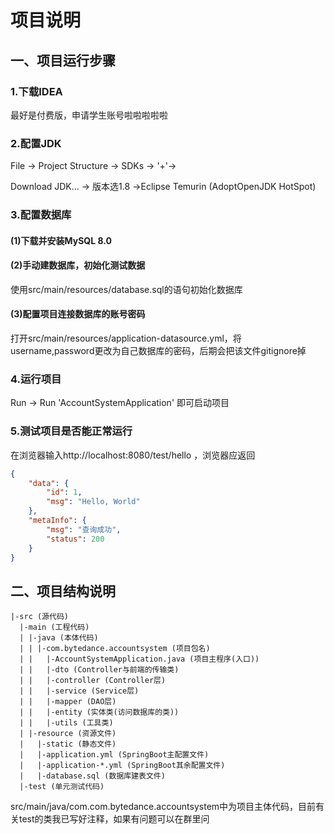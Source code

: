 # 项目说明

## 一、项目运行步骤

### 1.下载IDEA

最好是付费版，申请学生账号啦啦啦啦啦

### 2.配置JDK

File -> Project Structure -> SDKs -> '+'->

Download JDK... -> 版本选1.8 ->Eclipse Temurin (AdoptOpenJDK HotSpot)

### 3.配置数据库
#### (1)下载并安装MySQL 8.0

#### (2)手动建数据库，初始化测试数据

使用src/main/resources/database.sql的语句初始化数据库

#### (3)配置项目连接数据库的账号密码

打开src/main/resources/application-datasource.yml，将username,password更改为自己数据库的密码，后期会把该文件gitignore掉

### 4.运行项目
Run -> Run 'AccountSystemApplication' 即可启动项目

### 5.测试项目是否能正常运行
在浏览器输入http://localhost:8080/test/hello ，浏览器应返回
```json
{
    "data": {
        "id": 1,
        "msg": "Hello, World"
    },
    "metaInfo": {
        "msg": "查询成功",
        "status": 200
    }
}
```

## 二、项目结构说明
```
|-src (源代码)
  |-main (工程代码)
  | |-java (本体代码)
  | | |-com.bytedance.accountsystem (项目包名)
  | |   |-AccountSystemApplication.java (项目主程序(入口))
  | |   |-dto (Controller与前端的传输类)
  | |   |-controller (Controller层)
  | |   |-service (Service层)
  | |   |-mapper (DAO层)
  | |   |-entity (实体类(访问数据库的类))
  | |   |-utils (工具类)
  | |-resource (资源文件)
  |   |-static (静态文件)
  |   |-application.yml (SpringBoot主配置文件)
  |   |-application-*.yml (SpringBoot其余配置文件)
  |   |-database.sql (数据库建表文件)
  |-test (单元测试代码)
```

src/main/java/com.com.bytedance.accountsystem中为项目主体代码，目前有关test的类我已写好注释，如果有问题可以在群里问